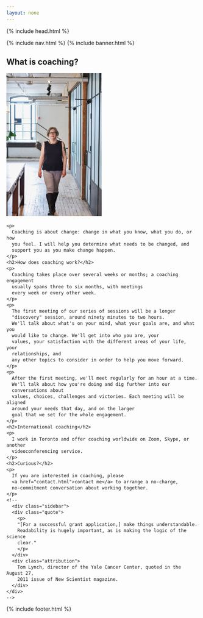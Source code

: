 ```yaml
---
layout: none
---
```

<html>
<head>
  {% include head.html %}
</head>

<body>

  {% include nav.html %}
  {% include banner.html %}

  <section class="content box">
    <h2>What is coaching?</h2>
        <img class="profile-right" src="img/original-hall_walk.JPG" alt="Amy Brown (headshot)" width="250px">

    <p>
      Coaching is about change: change in what you know, what you do, or how
      you feel. I will help you determine what needs to be changed, and
      support you as you make change happen.
    </p>
    <h2>How does coaching work?</h2>
    <p>
      Coaching takes place over several weeks or months; a coaching engagement
      usually spans three to six months, with meetings
      every week or every other week.
    </p>
    <p>
      The first meeting of our series of sessions will be a longer
      "discovery" session, around ninety minutes to two hours.
      We'll talk about what's on your mind, what your goals are, and what you 
      would like to change. We'll get into who you are, your
      values, your satisfaction with the different areas of your life, your
      relationships, and
      any other topics to consider in order to help you move forward.
    </p>
    <p>
      After the first meeting, we'll meet regularly for an hour at a time.
      We'll talk about how you're doing and dig further into our 
      conversations about
      values, choices, challenges and victories. Each meeting will be aligned
      around your needs that day, and on the larger
      goal that we set for the whole engagement.
    </p>
    <h2>International coaching</h2>
    <p>
      I work in Toronto and offer coaching worldwide on Zoom, Skype, or another 
      videoconferencing service.
    </p>
    <h2>Curious?</h2>
    <p>
      If you are interested in coaching, please 
      <a href="contact.html">contact me</a> to arrange a no-charge, 
      no-commitment conversation about working together.
    </p>  
    <!--
      <div class="sidebar">
      <div class="quote">
        <p>
        "[For a successful grant application,] make things understandable.
        Readability is hugely important, as is making the logic of the science
        clear." 
        </p>
      </div>
      <div class="attribution">
        Tom Lynch, director of the Yale Cancer Center, quoted in the August 27,
        2011 issue of New Scientist magazine.  
      </div>
    </div>
    -->
      
  </section>

  {% include footer.html %}

</body>
</html>

